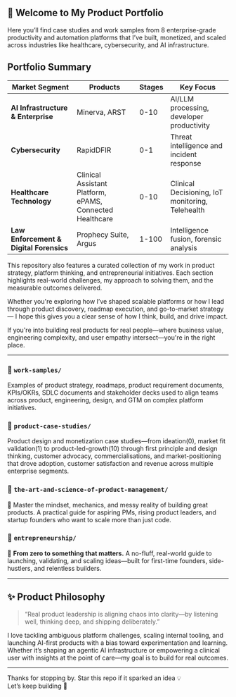 ## 👋 Welcome to My Product Portfolio
Here you’ll find case studies and work samples from 8 enterprise-grade productivity and automation platforms that I’ve built, monetized, and scaled across industries like healthcare, cybersecurity, and AI infrastructure.

## Portfolio Summary

| Market Segment | Products | Stages | Key Focus |
|---|---|---|---|
| **AI Infrastructure & Enterprise** | Minerva, ARST | 0-10 | AI/LLM processing, developer productivity |
| **Cybersecurity** | RapidDFIR | 0-1 | Threat intelligence and incident response |
| **Healthcare Technology** | Clinical Assistant Platform, ePAMS, Connected Healthcare | 0-10 | Clinical Decisioning, IoT monitoring, Telehealth |
| **Law Enforcement & Digital Forensics** | Prophecy Suite, Argus | 1-100 | Intelligence fusion, forensic analysis |


This repository also features a curated collection of my work in product strategy, platform thinking, and entrepreneurial initiatives. Each section highlights real-world challenges, my approach to solving them, and the measurable outcomes delivered.

Whether you're exploring how I’ve shaped scalable platforms or how I lead through product discovery, roadmap execution, and go-to-market strategy — I hope this gives you a clear sense of how I think, build, and drive impact.

If you're into building real products for real people—where business value, engineering complexity, and user empathy intersect—you're in the right place.

---

### 📁 `work-samples/`  
Examples of product strategy, roadmaps, product requirement documents, KPIs/OKRs, SDLC documents and stakeholder decks used to align teams across product, engineering, design, and GTM on complex platform initiatives.

### 📁 `product-case-studies/`  
Product design and monetization case studies—from ideation(0), market fit validation(1) to product-led-growth(10) through first principle and design thinking, customer advocacy, commercialisations, and market-positioning that drove adoption, customer satisfaction and revenue across multiple enterprise segments.

### 📁 `the-art-and-science-of-product-management/`  
🎯 Master the mindset, mechanics, and messy reality of building great products.
A practical guide for aspiring PMs, rising product leaders, and startup founders who want to scale more than just code.

### 📁 `entrepreneurship/`  
🚀 **From zero to something that matters.**
A no-fluff, real-world guide to launching, validating, and scaling ideas—built for first-time founders, side-hustlers, and relentless builders.

---

## ✨ Product Philosophy

> “Real product leadership is aligning chaos into clarity—by listening well, thinking deep, and shipping deliberately.”

I love tackling ambiguous platform challenges, scaling internal tooling, and launching AI-first products with a bias toward experimentation and learning. Whether it’s shaping an agentic AI infrastructure or empowering a clinical user with insights at the point of care—my goal is to build for real outcomes.

---
Thanks for stopping by. Star this repo if it sparked an idea 💡  
Let’s keep building 🚀
